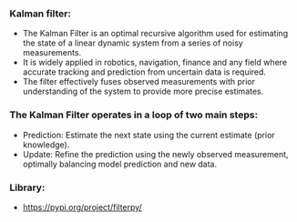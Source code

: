 <!-- 1404-07-22 -->
<!-- https://www.geeksforgeeks.org/python/kalman-filter-in-python/ -->

### Kalman filter:

- The Kalman Filter is an optimal recursive algorithm used for estimating the state of a linear dynamic system from a series of noisy measurements.
- It is widely applied in robotics, navigation, finance and any field where accurate tracking and prediction from uncertain data is required.
- The filter effectively fuses observed measurements with prior understanding of the system to provide more precise estimates.

### The Kalman Filter operates in a loop of two main steps:
- Prediction: Estimate the next state using the current estimate (prior knowledge).
- Update: Refine the prediction using the newly observed measurement, optimally balancing model prediction and new data.


### Library:
- https://pypi.org/project/filterpy/
